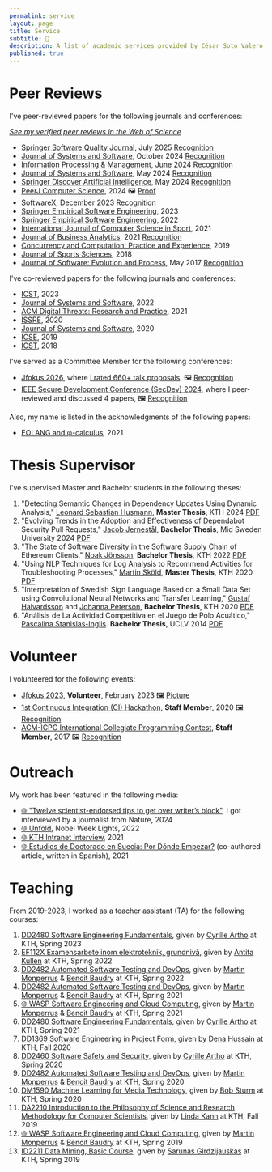 ```yaml
---
permalink: service
layout: page
title: Service
subtitle: 🙋
description: A list of academic services provided by César Soto Valero
published: true
---
```


# Peer Reviews

I've peer-reviewed papers for the following journals and conferences:

<aside class="quote">
        <em><a href="https://www.webofscience.com/wos/author/record/AAB-9333-2019">See my verified peer reviews in the Web of Science</a></em>
</aside>

- [Springer Software Quality Journal](https://link.springer.com/journal/11219), July 2025 [Recognition](../files/certificates/2025_Springer_Software_Quality.pdf)
- [Journal of Systems and Software](https://www.journals.elsevier.com/journal-of-systems-and-software), October 2024 [Recognition](../files/certificates/2024_JSS_Reviewer_Certificate.pdf)
- [Information Processing & Management](https://www.sciencedirect.com/journal/information-processing-and-management), June 2024 [Recognition](../files/certificates/2024_IPM_Reviewer_Certificate.pdf)
- [Journal of Systems and Software](https://www.journals.elsevier.com/journal-of-systems-and-software), May 2024 [Recognition](../files/certificates/2024_JSS_Reviewer_Certificate.pdf)
- [Springer Discover Artificial Intelligence](https://link.springer.com/journal/44163), May 2024 [Recognition](../files/certificates/2024_DAI_Reviewer_Certificate.pdf)
- [PeerJ Computer Science](https://peerj.com/computer-science/), 2024 🖼️ [Proof](../files/certificates/PeerJ_CS_Reviewer.png)
- [SoftwareX](https://www.journals.elsevier.com/softwarex), December 2023 [Recognition](../files/certificates/2023_Certificate_SOFTX_Recognised.pdf)
- [Springer Empirical Software Engineering](https://www.springer.com/journal/10664), 2023
- [Springer Empirical Software Engineering](https://www.springer.com/journal/10664), 2022
- [International Journal of Computer Science in Sport](https://sciendo.com/journal/IJCSS), 2021
- [Journal of Business Analytics](https://www.tandfonline.com/toc/tjba20/current), 2021 [Recognition](../files/certificates/2021_JBA_Reviewer_Certificate.pdf)
- [Concurrency and Computation: Practice and Experience](https://onlinelibrary.wiley.com/journal/15320634), 2019
- [Journal of Sports Sciences](https://www.tandfonline.com/toc/rjsp20/current), 2018
- [Journal of Software: Evolution and Process](https://onlinelibrary.wiley.com/journal/20477481), May 2017 [Recognition](../files/certificates/SMR_Certificate.pdf)

I've co-reviewed papers for the following journals and conferences:

- [ICST](https://conf.researchr.org/home/icst-2023), 2023
- [Journal of Systems and Software](https://www.journals.elsevier.com/journal-of-systems-and-software), 2022
- [ACM Digital Threats: Research and Practice](https://dl.acm.org/journal/dtrap), 2021
- [ISSRE](http://2020.issre.net/research-cfp), 2020
- [Journal of Systems and Software](https://www.journals.elsevier.com/journal-of-systems-and-software), 2020
- [ICSE](https://conf.researchr.org/home/icse-2019), 2019
- [ICST](https://www.es.mdh.se/icst2018), 2018

I've served as a Committee Member for the following conferences:

- [Jfokus 2026](https://www.jfokus.se/), where [I rated 660+ talk proposals](https://www.linkedin.com/posts/cesarsotovalero_jfokus-jfokus-callforspeakers-activity-7371260446370127873-KCXd). 🖼️ [Recognition](../img/screenshots/Jfokus2026-Program-Committee.jfif)
- [IEEE Secure Development Conference (SecDev) 2024](https://secdev.ieee.org/2024/program-committee/), where I peer-reviewed and discussed 4 papers, 🖼️ [Recognition](../img/screenshots/SecDev2024.png)

Also, my name is listed in the acknowledgments of the following papers:

- [EOLANG and &phi;-calculus](https://arxiv.org/abs/2111.13384), 2021

# Thesis Supervisor

I've supervised Master and Bachelor students in the following theses:

1. "Detecting Semantic Changes in Dependency Updates Using Dynamic Analysis," [Leonard Sebastian Husmann](https://www.linkedin.com/in/leonard-husmann/), **Master Thesis**, KTH 2024 [PDF](https://kth.diva-portal.org/smash/get/diva2:1985091/FULLTEXT01.pdf)
2. "Evolving Trends in the Adoption and Effectiveness of Dependabot Security Pull Requests," [Jacob Jernestål](https://www.linkedin.com/in/jacobjernestaal/), **Bachelor Thesis**, Mid Sweden University 2024 [PDF](https://www.diva-portal.org/smash/get/diva2:1877917/FULLTEXT01.pdf)
3. "The State of Software Diversity in the Software Supply Chain of Ethereum Clients," [Noak Jönsson](), **Bachelor Thesis**, KTH 2022 [PDF](../files/publications/The_State_Of_Software_Diversity_In_The_Software_Supply_Chain.pdf)
4. "Using NLP Techniques for Log Analysis to Recommend Activities for Troubleshooting Processes," [Martin Sköld](https://www.linkedin.com/in/martin-sk%C3%B6ld-73b254155/), **Master Thesis**, KTH 2020 [PDF](https://www.diva-portal.org/smash/get/diva2:1523606/FULLTEXT01.pdf)
5. "Interpretation of Swedish Sign Language Based on a Small Data Set using Convolutional Neural Networks and Transfer Learning," [Gustaf Halvardsson](https://www.linkedin.com/in/gustafhalvardsson/) and [Johanna Peterson](https://www.linkedin.com/in/johannamariapeterson/), **Bachelor Thesis**, KTH 2020 [PDF](http://www.diva-portal.org/smash/get/diva2:1449866/FULLTEXT01.pdf)
6. "Análisis de La Actividad Competitiva en el Juego de Polo Acuático," [Pascalina Stanislas-Inglis](https://www.linkedin.com/in/pascalina-stanislas-inglis-702636102/). **Bachelor Thesis**, UCLV 2014 [PDF](http://dspace.uclv.edu.cu/bitstream/handle/123456789/6788/Tesis%20Pascalina%20Stanislas%20Final.pdf)

# Volunteer

I volunteered for the following events:

- [Jfokus 2023](https://www.jfokus.se/), **Volunteer**, February 2023 🖼️ [Picture](../img/pages/cesar/Jfokus2023.jpg)
- [1st Continuous Integration (CI) Hackathon](https://hackathon.castor.kth.se/2019/), **Staff Member**, 2020 🖼️ [Recognition](../img/screenshots/travis-ci-hackaton.png)
- [ACM-ICPC International Collegiate Programming Contest](https://coj-forum.uci.cu/viewforum.php?f=97), **Staff Member**, 2017 🖼️ [Recognition](../files/certificates/2017_CertificateStaff_Caribbean_Finals_419972.jpg)

# Outreach

My work has been featured in the following media:

- [:globe_with_meridians: "Twelve scientist-endorsed tips to get over writer’s block"](https://www.nature.com/articles/d41586-024-02013-4), I got interviewed by a journalist from Nature, 2024
- [:globe_with_meridians: Unfold](https://rethread.art/projects/unfold), Nobel Week Lights, 2022
- [:globe_with_meridians: KTH Intranet Interview](https://intra.kth.se/en/eecs/nyheter/grattis-till-vinsten-cesar-1.1112396), 2021
- [:globe_with_meridians: Estudios de Doctorado en Suecia: Por Dónde Empezar?](https://eltoque.com/estudios-de-doctorado-en-suecia-por-donde-empezar) (co-authored article, written in Spanish), 2021

# Teaching

From 2019-2023, I worked as a teacher assistant (TA) for the following courses:

1. [DD2480 Software Engineering Fundamentals](https://www.kth.se/student/kurser/kurs/DD2480?l=en), given by [Cyrille Artho](https://www.kth.se/profile/artho) at KTH, Spring 2023
2. [EF112X Examensarbete inom elektroteknik, grundnivå](https://www.kth.se/social/course/EF112X/), given by [Antita Kullen](https://people.kth.se/~kullen/) at KTH, Spring 2022
3. [DD2482 Automated Software Testing and DevOps](https://www.kth.se/student/kurser/kurs/DD2482), given by [Martin Monperrus](https://www.monperrus.net/martin) & [Benoit Baudry](https://softwarediversity.eu) at KTH, Spring 2022
4. [DD2482 Automated Software Testing and DevOps](https://www.kth.se/student/kurser/kurs/DD2482), given by [Martin Monperrus](https://www.monperrus.net/martin) & [Benoit Baudry](https://softwarediversity.eu) at KTH, Spring 2021
5. [:globe_with_meridians: WASP Software Engineering and Cloud Computing](https://wasp-sweden.org/graduate-school/courses/software-engineering-and-cloud-computing), given by [Martin Monperrus](https://www.monperrus.net/martin) & [Benoit Baudry](https://softwarediversity.eu) at KTH, Spring 2021
6. [DD2480 Software Engineering Fundamentals](https://www.kth.se/student/kurser/kurs/DD2480?l=en), given by [Cyrille Artho](https://www.kth.se/profile/artho) at KTH, Spring 2021
7. [DD1369 Software Engineering in Project Form](https://www.kth.se/social/course/DD1369/), given by [Dena Hussain](https://www.kth.se/profile/denah/) at KTH, Fall 2020
8. [DD2460 Software Safety and Security](https://www.kth.se/social/course/DD2460), given by [Cyrille Artho](https://www.kth.se/profile/artho) at KTH, Spring 2020
9. [DD2482 Automated Software Testing and DevOps](https://www.kth.se/student/kurser/kurs/DD2482), given by [Martin Monperrus](https://www.monperrus.net/martin) & [Benoit Baudry](https://softwarediversity.eu) at KTH, Spring 2020
10. [DM1590 Machine Learning for Media Technology](https://www.kth.se/student/kurser/kurs/DM1590), given by [Bob Sturm](http://www.eecs.qmul.ac.uk/~sturm/) at KTH, Spring 2020
11. [DA2210 Introduction to the Philosophy of Science and Research Methodology for Computer Scientists](https://www.kth.se/social/course/DA2210), given by [Linda Kann](http://www.csc.kth.se/~lk) at KTH, Fall 2019
12. [:globe_with_meridians: WASP Software Engineering and Cloud Computing](https://wasp-sweden.org/graduate-school/courses/software-engineering-and-cloud-computing), given by [Martin Monperrus](https://www.monperrus.net/martin) & [Benoit Baudry](https://softwarediversity.eu) at KTH, Spring 2019
13. [ID2211 Data Mining, Basic Course](https://www.kth.se/student/kurser/kurs/ID2211?l=en), given by [Sarunas Girdzijauskas](https://scholar-google-se.focus.lib.kth.se/citations?user=mhqpsO4AAAAJ&hl=en) at KTH, Spring 2019
